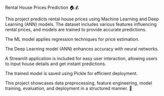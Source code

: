 Rental House Prices Prediction 🏠💰

This project predicts rental house prices using Machine Learning and Deep Learning (ANN) models. The dataset includes various features influencing rental prices, and models are trained to provide accurate predictions.

The ML model applies regression techniques for price estimation.

The Deep Learning model (ANN) enhances accuracy with neural networks.

A Streamlit application is included for easy user interaction, allowing users to input house details and get instant predictions.

The trained model is saved using Pickle for efficient deployment.

This project showcases data preprocessing, feature engineering, model training, evaluation, and deployment in a structured manner. 🚀
